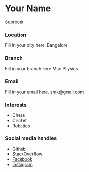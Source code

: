 # Your Name
Supreeth
### Location
Fill in your city here.
Bangalore
### Branch
Fill in your branch here
Msc Physics
### Email
Fill in your email here.
smk@gmail.com
### Interests
- Chess
- Cricket
- Robotics

### Social media handles
- [Github](https://github.com/supreethmkiran)
- [StackOverflow](https://stackoverflow.com/)
- [Facebook](https://facebook.com/)
- [Instagram](https://instagram.com/supreeth_mk/)


